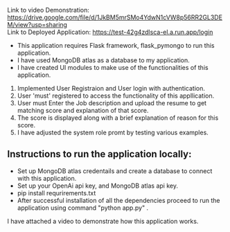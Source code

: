 Link to video Demonstration: https://drive.google.com/file/d/1JkBM5mrSMo4YdwN1cVW8p56RR2GL3DEM/view?usp=sharing \
Link to Deployed Application:
https://test-42g4zdlsca-el.a.run.app/login 
* This application requires Flask framework, flask_pymongo  to run this application.
* I have used MongoDB atlas as a database to my application. 
* I have created UI modules to make use of the functionalities of this application.

1) Implemented User Registraion and User login with authentication. 
2) User 'must' registered to access the functionality of this appllication.
3) User must Enter the Job description and upload the resume to get matching score and explanation of that score.
4) The score is displayed along with a brief explanation of reason for this score.
5) I have adjusted the system role promt by testing various examples.
## Instructions to run  the application locally: 
* Set up MongoDB atlas credentails and create a database to connect with this application. 
* Set up your OpenAi api key, and MongoDB atlas api key. 
* pip install requrirements.txt 
* After successful installation of all the dependencies proceed to run the application using command "python app.py" . 

I have attached a video to demonstrate how this application works.
